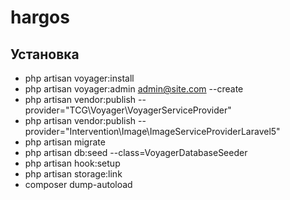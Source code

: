 # hargos
## Установка
- php artisan voyager:install
- php artisan voyager:admin admin@site.com --create
- php artisan vendor:publish --provider="TCG\Voyager\VoyagerServiceProvider"
- php artisan vendor:publish --provider="Intervention\Image\ImageServiceProviderLaravel5"
- php artisan migrate
- php artisan db:seed --class=VoyagerDatabaseSeeder
- php artisan hook:setup
- php artisan storage:link
- composer dump-autoload